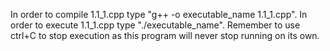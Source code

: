 In order to compile 1.1_1.cpp type "g++ -o executable_name 1.1_1.cpp".
In order to execute 1.1_1.cpp type "./executable_name".
Remember to use ctrl+C to stop execution as this program will never stop running on its own.